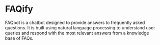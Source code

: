 # FAQify

FAQbot is a chatbot designed to provide answers to frequently asked questions. It is built using natural language processing to understand user queries and respond with the most relevant answers from a knowledge base of FAQs.
